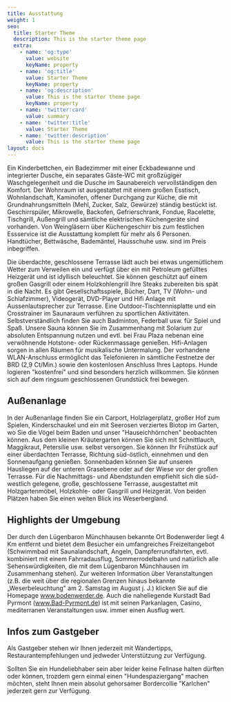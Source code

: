 ```yaml
---
title: Ausstattung
weight: 1
seo:
  title: Starter Theme
  description: This is the starter theme page
  extra:
    - name: 'og:type'
      value: website
      keyName: property
    - name: 'og:title'
      value: Starter Theme
      keyName: property
    - name: 'og:description'
      value: This is the starter theme page
      keyName: property
    - name: 'twitter:card'
      value: summary
    - name: 'twitter:title'
      value: Starter Theme
    - name: 'twitter:description'
      value: This is the starter theme page
layout: docs
---
```


Ein Kinderbettchen, ein Badezimmer mit einer Eckbadewanne und integrierter Dusche, ein separates Gäste-WC mit großzügiger Waschgelegenheit und die Dusche im Saunabereich vervollständigen den Komfort. Der Wohnraum ist ausgestattet mit einem großen Esstisch, Wohnlandschaft, Kaminofen, offener Durchgang zur Küche, die mit Grundnahrungsmitteln (Mehl, Zucker, Salz, Gewürze) ständig bestückt ist. Geschirrspüler, Mikrowelle, Backofen, Gefrierschrank, Fondue, Racelette, Tischgrill, Außengrill und sämtliche elektrischen Küchengeräte sind vorhanden. Von Weingläsern über Küchengeschirr bis zum festlichen Essservice ist die Ausstattung komplett für mehr als 6 Personen. Handtücher, Bettwäsche, Bademäntel, Hausschuhe usw. sind im Preis inbegriffen.

Die überdachte, geschlossene Terrasse lädt auch bei etwas ungemütlichem Wetter zum Verweilen ein und verfügt über ein mit Petroleum gefülltes Heizgerät und ist idyllisch beleuchtet.  Sie können geschützt auf einem großen Gasgrill oder einem Holzkohlengrill Ihre Steaks zubereiten bis spät in die Nacht. Es gibt Gesellschaftsspiele, Bücher, Dart, TV (Wohn- und Schlafzimmer), Videogerät, DVD-Player und Hifi Anlage mit Aussenlautsprecher zur Terrasse. Eine Outdoor-Tischtennisplatte und ein Crosstrainer im Saunaraum verführen zu sportlichen Aktivitäten. Selbstverständlich finden Sie auch Badminton, Federball usw. für Spiel und Spaß. Unsere Sauna können Sie im Zusammenhang mit Solarium zur absoluten Entspannung nutzen und evtl. bei Frau Plaza nebenan eine verwöhnende Hotstone- oder Rückenmassage genießen. Hifi-Anlagen sorgen in allen Räumen für musikalische Untermalung. Der vorhandene WLAN-Anschluss ermöglicht das Telefonieren in sämtliche Festnetze der BRD (2,9 Ct/Min.) sowie den kostenlosen Anschluss Ihres Laptops. Hunde logieren "kostenfrei" und sind besonders herzlich willkommen. Sie können sich auf dem ringsum geschlossenen Grundstück frei bewegen.

## Außenanlage
In der Außenanlage finden Sie ein Carport, Holzlagerplatz, großer Hof zum Spielen, Kinderschaukel und ein mit Seerosen verziertes Biotop im Garten, wo Sie die Vögel beim Baden und unser "Hauseichhörnchen" beobachten können. Aus dem kleinen Kräutergarten können Sie sich mit Schnittlauch, Maggikraut, Petersilie usw. selbst versorgen. Sie können Ihr Frühstück auf einer überdachten Terrasse, Richtung süd-östlich, einnehmen und den Sonnenaufgang genießen. Sonnenbaden können Sie auf unseren Hausliegen auf der unteren Grasebene oder auf der Wiese vor der großen Terrasse. Für die Nachmittags- und Abendstunden empfiehlt sich die süd-westlich gelegene, große, geschlossene Terrasse, ausgestattet mit Holzgartenmöbel, Holzkohle- oder Gasgrill und Heizgerät. Von beiden Plätzen haben Sie einen weiten Blick ins Weserbergland.

 

## Highlights der Umgebung
Der durch den Lügenbaron Münchhausen bekannte Ort Bodenwerder liegt 4 Km entfernt und bietet dem Besucher ein umfangreiches Freizeitangebot (Schwimmbad mit Saunalandschaft, Angeln, Dampferrundfahrten, evtl. kombiniert mit einem Fahrradausflug, Sommerrodelbahn und natürlich alle Sehenswürdigkeiten, die mit dem Lügenbaron Münchhausen im Zusammenhang stehen). Zur weiteren Information über Veranstaltungen (z.B. die weit über die regionalen Grenzen hinaus bekannte „Weserbeleuchtung" am 2. Samstag im August j. J.) klicken Sie auf die Homepage www.bodenwerder.de. Auch die naheliegende Kurstadt Bad Pyrmont (www.Bad-Pyrmont.de) ist mit seinen Parkanlagen, Casino, mediterranen Veranstaltungen usw. immer einen Ausflug wert.

## Infos zum Gastgeber
Als Gastgeber stehen wir Ihnen jederzeit mit Wandertipps, Restaurantempfehlungen und jedweder Unterstützung zur Verfügung.

Sollten Sie ein Hundeliebhaber sein aber leider keine Fellnase halten dürften oder können, trozdem gern einmal einen "Hundespaziergang" machen möchten, steht Ihnen mein absolut gehorsamer Bordercollie "Karlchen" jederzeit gern zur Verfügung.

